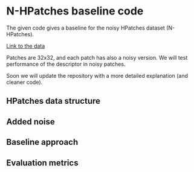 # N-HPatches baseline code

The given code gives a baseline for the noisy HPatches dataset (N-HPatches).

[Link to the data](https://imperialcollegelondon.box.com/shared/static/ah40eq7cxpwq4a6l4f62efzdyt8rm3ha.zip)

Patches are 32x32, and each patch has also a noisy version. We will test performance of the descriptor in noisy patches.

Soon we will update the repository with a more detailed explanation (and cleaner code). 

## HPatches data structure

## Added noise

## Baseline approach

## Evaluation metrics
